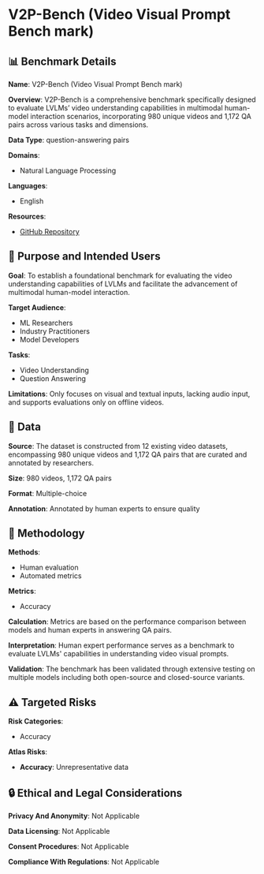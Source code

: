 # V2P-Bench (Video Visual Prompt Bench mark)

## 📊 Benchmark Details

**Name**: V2P-Bench (Video Visual Prompt Bench mark)

**Overview**: V2P-Bench is a comprehensive benchmark specifically designed to evaluate LVLMs’ video understanding capabilities in multimodal human-model interaction scenarios, incorporating 980 unique videos and 1,172 QA pairs across various tasks and dimensions.

**Data Type**: question-answering pairs

**Domains**:
- Natural Language Processing

**Languages**:
- English

**Resources**:
- [GitHub Repository](https://github.com/gaotiexinqu/V2P-Bench)

## 🎯 Purpose and Intended Users

**Goal**: To establish a foundational benchmark for evaluating the video understanding capabilities of LVLMs and facilitate the advancement of multimodal human-model interaction.

**Target Audience**:
- ML Researchers
- Industry Practitioners
- Model Developers

**Tasks**:
- Video Understanding
- Question Answering

**Limitations**: Only focuses on visual and textual inputs, lacking audio input, and supports evaluations only on offline videos.

## 💾 Data

**Source**: The dataset is constructed from 12 existing video datasets, encompassing 980 unique videos and 1,172 QA pairs that are curated and annotated by researchers.

**Size**: 980 videos, 1,172 QA pairs

**Format**: Multiple-choice

**Annotation**: Annotated by human experts to ensure quality

## 🔬 Methodology

**Methods**:
- Human evaluation
- Automated metrics

**Metrics**:
- Accuracy

**Calculation**: Metrics are based on the performance comparison between models and human experts in answering QA pairs.

**Interpretation**: Human expert performance serves as a benchmark to evaluate LVLMs' capabilities in understanding video visual prompts.

**Validation**: The benchmark has been validated through extensive testing on multiple models including both open-source and closed-source variants.

## ⚠️ Targeted Risks

**Risk Categories**:
- Accuracy

**Atlas Risks**:
- **Accuracy**: Unrepresentative data

## 🔒 Ethical and Legal Considerations

**Privacy And Anonymity**: Not Applicable

**Data Licensing**: Not Applicable

**Consent Procedures**: Not Applicable

**Compliance With Regulations**: Not Applicable
